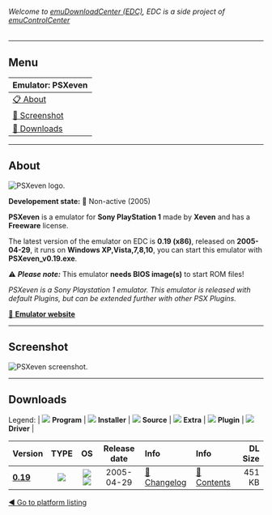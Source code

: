 ###### Welcome to [emuDownloadCenter (EDC)](https://github.com/PhoenixInteractiveNL/emuDownloadCenter/wiki/), EDC is a side project of [emuControlCenter](https://github.com/PhoenixInteractiveNL/emuControlCenter/wiki/)
***
## Menu
| **Emulator: PSXeven** |
|:---------|
| [:clipboard: About](#about) |
| [:sunrise: Screenshot](#screen) |
| [:floppy_disk: Downloads](#downloads) |
***
## About
![](https://github.com/PhoenixInteractiveNL/emuDownloadCenter/wiki/images_emulator/psxeven_logo_200.jpg "PSXeven logo.")

**Developement state:** :red_circle: Non-active (2005)

**PSXeven** is a emulator for **Sony PlayStation 1** made by **Xeven** and has a **Freeware** license.

The latest version of the emulator on EDC is **0.19 (x86)**, released on **2005-04-29**, it runs on **Windows XP,Vista,7,8,10**, you can start this emulator with **PSXeven_v0.19.exe**.

:warning: _**Please note:**_ This emulator **needs BIOS image(s)** to start ROM files!

_PSXeven is a Sony Playstation 1 emulator. This emulator is released with default Plugins, but can be extended further with other PSX Plugins._

[:link: **Emulator website**](http://batard.psxfanatics.com)
***
## Screenshot
![](https://raw.githubusercontent.com/PhoenixInteractiveNL/emuDownloadCenter/master/hooks/psxeven/emulator_screen_01.jpg "PSXeven screenshot.")
***
## Downloads
Legend:
| ![](https://raw.githubusercontent.com/wiki/PhoenixInteractiveNL/emuDownloadCenter/images_misc/icon_program_24.png) **Program** | 
![](https://raw.githubusercontent.com/wiki/PhoenixInteractiveNL/emuDownloadCenter/images_misc/icon_installer_24.png) **Installer** | 
![](https://raw.githubusercontent.com/wiki/PhoenixInteractiveNL/emuDownloadCenter/images_misc/icon_source_code_24.png) **Source** | 
![](https://raw.githubusercontent.com/wiki/PhoenixInteractiveNL/emuDownloadCenter/images_misc/icon_extra_24.png) **Extra** | 
![](https://raw.githubusercontent.com/wiki/PhoenixInteractiveNL/emuDownloadCenter/images_misc/icon_plugin_24.png) **Plugin** | 
![](https://raw.githubusercontent.com/wiki/PhoenixInteractiveNL/emuDownloadCenter/images_misc/icon_driver_24.png) **Driver** | 


| Version  | TYPE | OS | Release date  | Info       | Info       | DL Size    |
|:---------|:----:|:--:|:-------------:|:-----------|:-----------|-----------:|
| [**0.19**](https://github.com/PhoenixInteractiveNL/edc-repo0005/raw/master/psxeven/0.19.7z) | ![](https://raw.githubusercontent.com/wiki/PhoenixInteractiveNL/emuDownloadCenter/images_misc/icon_program_24.png) | ![](https://raw.githubusercontent.com/wiki/PhoenixInteractiveNL/emuDownloadCenter/images_misc/logo_windows_24.png)![](https://raw.githubusercontent.com/wiki/PhoenixInteractiveNL/emuDownloadCenter/images_misc/icon_32-bit_24.png) | 2005-04-29 | [:page_facing_up: Changelog](https://github.com/PhoenixInteractiveNL/edc-repo0005/blob/master/psxeven/0.19_changelog.txt) | [:mag_right: Contents](https://github.com/PhoenixInteractiveNL/edc-repo0005/blob/master/psxeven/0.19_contents.txt) | 451 KB |

[:arrow_backward: Go to platform listing](https://github.com/PhoenixInteractiveNL/emuDownloadCenter/wiki/EDC-Platform-List)
